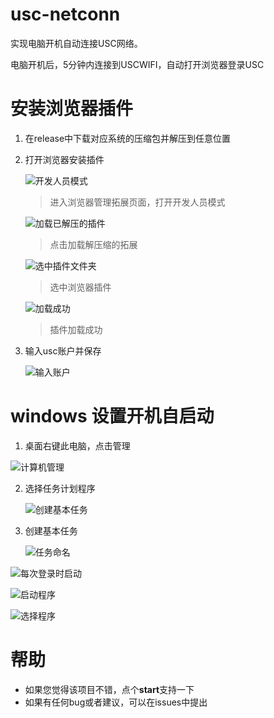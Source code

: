 # usc-netconn

实现电脑开机自动连接USC网络。

电脑开机后，5分钟内连接到USCWIFI，自动打开浏览器登录USC



# 安装浏览器插件

1. 在release中下载对应系统的压缩包并解压到任意位置

2. 打开浏览器安装插件

   ![开发人员模式](doc/img/开发人员模式.png)

   > 进入浏览器管理拓展页面，打开开发人员模式

   

   ![加载已解压的插件](doc/img/加载已解压的插件.png)

   > 点击加载解压缩的拓展

   

   ![选中插件文件夹](doc/img/选中插件文件夹.png)

   > 选中浏览器插件

   

   ![加载成功](doc/img/加载成功.png)

   > 插件加载成功

3. 输入usc账户并保存

   ![输入账户](doc/img/输入账户.png)

   

# windows 设置开机自启动

1. 桌面右键此电脑，点击管理



![计算机管理](doc/img/计算机管理.png)

2. 选择任务计划程序

   ![创建基本任务](doc/img/创建基本任务.png)

3. 创建基本任务

   ![任务命名](doc/img/任务命名.png)

![每次登录时启动](doc/img/每次登录时启动.png)

![启动程序](doc/img/启动程序.png)

![选择程序](doc/img/选择程序.png)

# 帮助
- 如果您觉得该项目不错，点个**start**支持一下
- 如果有任何bug或者建议，可以在issues中提出
